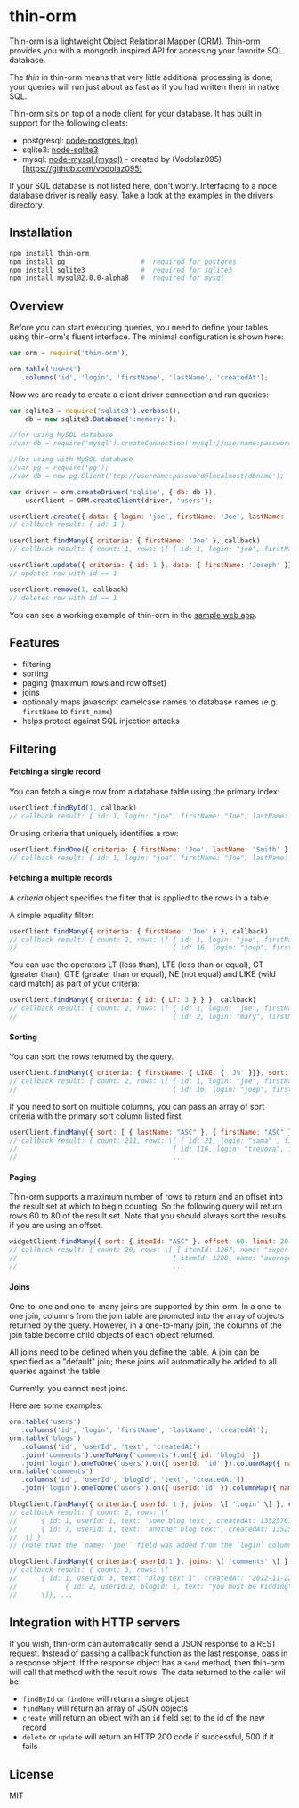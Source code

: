 # thin-orm

Thin-orm is a lightweight Object Relational Mapper (ORM). Thin-orm provides you with a
mongodb inspired API for accessing your favorite SQL database.

The _thin_ in thin-orm means that very little additional processing is done; your queries will run
just about as fast as if you had written them in native SQL.

Thin-orm sits on top of a node client for your database. It has built in support for the following clients:

* postgresql: [node-postgres (pg)](https://github.com/brianc/node-postgres)
* sqlite3: [node-sqlite3](https://github.com/developmentseed/node-sqlite3)
* mysql: [node-mysql (mysql)](https://github.com/felixge/node-mysql) - created by (Vodolaz095)[https://github.com/vodolaz095]

If your SQL database is not listed here, don't worry. Interfacing to a node database driver is
really easy. Take a look at the examples in the drivers directory.


## Installation

```bash
npm install thin-orm
npm install pg                   #  required for postgres
npm install sqlite3              #  required for sqlite3
npm install mysql@2.0.0-alpha8   #  required for mysql
```

## Overview

Before you can start executing queries, you need to define your tables using thin-orm's fluent
interface. The minimal configuration is shown here:

```js
var orm = require('thin-orm'),

orm.table('users')
   .columns('id', 'login', 'firstName', 'lastName', 'createdAt');
```

Now we are ready to create a client driver connection and run queries:

```js
var sqlite3 = require('sqlite3').verbose(),
    db = new sqlite3.Database(':memory:');

//for using MySQL database
//var db = require('mysql').createConnection('mysql://username:password@localhost/dbname?reconnect=true');

//for using with MySQL database
//var pg = require('pg');
//var db = new pg.Client('tcp://username:password@localhost/dbname');

var driver = orm.createDriver('sqlite', { db: db }),
    userClient = ORM.createClient(driver, 'users');

userClient.create({ data: { login: 'joe', firstName: 'Joe', lastName: 'Smith'}}, callback);
// callback result: { id: 1 }

userClient.findMany({ criteria: { firstName: 'Joe' }, callback)
// callback result: { count: 1, rows: \[ { id: 1, login: "joe", firstName: "Joe", lastName: "Smith" } \] }

userClient.update({ criteria: { id: 1 }, data: { firstName: 'Joseph' }}, callback)
// updates row with id == 1

userClient.remove(1, callback)
// deletes row with id == 1
```

You can see a working example of thin-orm in the [sample web app](https://github.com/on-point/nodecellar).

## Features

* filtering
* sorting
* paging (maximum rows and row offset)
* joins
* optionally maps javascript camelcase names to database names (e.g. `firstName` to `first_name`)
* helps protect against SQL injection attacks

## Filtering

#### Fetching a single record

You can fetch a single row from a database table using the primary index:

```js
userClient.findById(1, callback)
// callback result: { id: 1, login: "joe", firstName: "Joe", lastName: "Smith" }
```

Or using criteria that uniquely identifies a row:

```js
userClient.findOne({ criteria: { firstName: 'Joe', lastName: 'Smith' } }, callback)
// callback result: { id: 1, login: "joe", firstName: "Joe", lastName: "Smith" }
```

#### Fetching a multiple records

A *criteria* object specifies the filter that is applied to the rows in a table.

A simple equality filter:

```js
userClient.findMany({ criteria: { firstName: 'Joe' } }, callback)
// callback result: { count: 2, rows: \[ { id: 1, login: "joe", firstName: "Joe", lastName: "Smith" }
//                                       { id: 16, login: "joep", firstName: "Joe", lastName: "Peters" } \] }
```

You can use the operators LT (less than), LTE (less than or equal), GT (greater than), GTE (greater than or equal),
NE (not equal) and LIKE (wild card match) as part of your criteria:

```js
userClient.findMany({ criteria: { id: { LT: 3 } } }, callback)
// callback result: { count: 2, rows: \[ { id: 1, login: "joe", firstName: "Joe", lastName: "Smith" }
//                                       { id: 2, login: "mary", firstName: "Mary", lastName: "Katz" } \] }
```

#### Sorting

You can sort the rows returned by the query.

```js
userClient.findMany({ criteria: { firstName: { LIKE: { 'J%' }}}, sort: { lastName: "DESC" }}, callback);
// callback result: { count: 2, rows: \[ { id: 1, login: "joe", firstName: "Joe", lastName: "Smith" }
//                                       { id: 16, login: "joep", firstName: "Joe", lastName: "Peters" } \] }
```

If you need to sort on multiple columns, you can pass an array of sort criteria with the primary sort
column listed first.

```js
userClient.findMany({ sort: [ { lastName: "ASC" }, { firstName: "ASC" } ] }, callback);
// callback result: { count: 211, rows: \[ { id: 21, login: "sama" , firstName: "Sam", lastName: "Abrams" }
//                                       { id: 116, login: "trevora", firstName: "Trevor", lastName: "Abrams" }
//                                       ...                                                                    \] }
```

#### Paging

Thin-orm supports a maximum number of rows to return and an offset into the result set at
which to begin counting. So the following query will return rows 60 to 80 of the result set.
Note that you should always sort the results if you are using an offset.

```js
widgetClient.findMany({ sort: { itemId: "ASC" }, offset: 60, limit: 20 }, callback);
// callback result: { count: 20, rows: \[ { itemId: 1267, name: "super deluxe widget", price: 24.99 }
//                                       { itemId: 1288, name: "average ordinary widget", price: 14.99 }
//                                       ...                                                                    \] }
```

#### Joins

One-to-one and one-to-many joins are supported by thin-orm. In a one-to-one join, columns from the join
table are promoted into the array of objects returned by the query. However, in a one-to-many
join, the columns of the join table become child objects of each object returned.

All joins need to be defined when you define the table. A join can be specified as a "default" join; these
joins will automatically be added to all queries against the table.

Currently, you cannot nest joins.

Here are some examples:

```js
orm.table('users')
   .columns('id', 'login', 'firstName', 'lastName', 'createdAt');
orm.table('blogs')
   .columns('id', 'userId', 'text', 'createdAt')
   .join('comments').oneToMany('comments').on({ id: 'blogId' })
   .join('login').oneToOne('users').on({ userId: 'id' }).columnMap({ name: 'login' });
orm.table('comments')
   .columns('id', 'userId', 'blogId', 'text', 'createdAt'])
   .join('login').oneToOne('users').on({ userId:'id' }).columnMap({ name:'login' }).default();

blogClient.findMany({ criteria:{ userId: 1 }, joins: \[ 'login' \] }, callback);
// callback result: { count: 2, rows: \[
//      { id: 1, userId: 1, text: 'some blog text', createdAt: 1352576196772, name: 'joe' }
//      { id: 7, userId: 1, text: 'another blog text', createdAt: 135257633821, name: 'joe' }
//  \] }
// (note that the `name: 'joe'` field was added from the `login` column of the `users` table)

blogClient.findMany({ criteria:{ userId:1 }, joins: \[ 'comments' \] }, callback);
// callback result: { count: 3, rows: \[
//      { id: 1, userId: 3, text: "blog text 1", createdAt: "2012-11-22T00:00:00.000Z", name : "samuel", comments:\[
//            { id: 2, userId:2, blogId: 1, text: "you must be kidding", createdAt: "2012-11-22T00:00:00.000Z"}
//      \]}, ...
```

## Integration with HTTP servers

If you wish, thin-orm can automatically send a JSON response to a REST request. Instead of passing a callback
function as the last response, pass in a response object. If the response object has a `send` method, then
thin-orm will call that method with the result rows. The data returned to the caller wil be:

* `findById` or `findOne` will return a single object
* `findMany` will return an array of JSON objects
* `create` will return an object with an `id` field set to the id of the new record
* `delete` or `update` will return an HTTP 200 code if successful, 500 if it fails

## License

MIT

